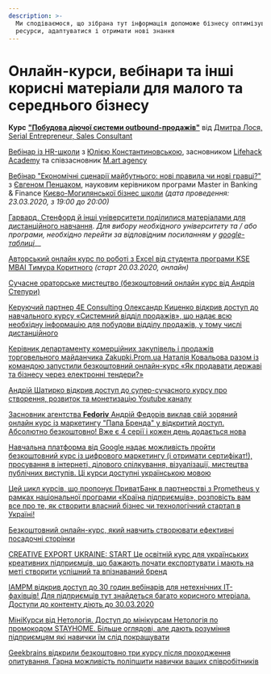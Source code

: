 ```yaml
---
description: >-
  Ми сподіваємося, що зібрана тут інформація допоможе бізнесу оптимізувати свої
  ресурси, адаптуватися і отримати нові знання
---
```


# Онлайн-курси, вебінари та інші корисні матеріали для малого та середнього бізнесу

**Курс** [**"Побудова діючої системи outbound-продажів"**](https://practicebox.com.ua/outbound-sales?fbclid=IwAR0lz9O6U-014zsCB-vuwe3TZWwVW35VsMZV9edJGQTt_o9xQMf_4A95Gfo) від [Дмитра Лося, Serial Entrepreneur, Sales Consultant](https://www.linkedin.com/in/dimitrylos/)

[Вебінар із HR-школи](https://www.youtube.com/watch?v=jAlm8-fofzs&feature=youtu.be&fbclid=IwAR2l_dcJYNsmIeQZxKaRFkdxq9QMsbktzDAY0AoYw-7fjgJWSVWajZzEwvY) з [Юлією Константиновською](https://www.facebook.com/julia.konstantinovskaya), засновником [Lifehack Academy](https://lifehack.academy/) та співзасновник [M.art agency](https://www.facebook.com/martspace/)

[Вебінар "Економічні сценарії майбутнього: нові правила чи нові гравці?"](https://www.facebook.com/events/151966996026909) з [Євгеном Пенцаком](https://www.facebook.com/yevhen.pentsak), науковим керівником програми Master in Banking & Finance [Києво-Могилянської бізнес школи](https://kmbs.ua/) _\(дата проведення: 23.03.2020, з 19:00 до 20:00\)_

[Гарвард, Стенфорд й інші університети поділилися матеріалами для дистанційного навчання](https://cutt.ly/RemoteTeachingResourcesforBusinessContinuity). _Для вибору необхідного університету та / або програми, необхідно перейти за відповідним посиланням у_ [_google-таблиці_](https://cutt.ly/RemoteTeachingResourcesforBusinessContinuity)\_\_

[Авторський онлайн курс по роботі з Excel від студента програми KSE MBAI Tимура Коритного](https://www.facebook.com/XL4Selected/) _\(старт 20.03.2020, онлайн\)_

[Сучасне ораторське мистецтво \(безкоштовний онлайн курс від Андрія Степури\)](https://orator.co.ua/free-public-speaking/?fbclid=IwAR0Z_PvhPz3aNi4GdQQE5dqLOCC9-bJzHSuHsiEcMLkpUq4NUpCkkgbJn1s)

[Керуючий партнер 4Е Consulting Олександр Киценко відкрив доступ до навчального курсу «Системний відділ продажів», що надає всю необхідну інформацію для побудови відділу продажів, у тому числі дистанційного](https://www.4e.school/course/systemniy-otdel-prodaz)

[Керівник департаменту комерційних закупівель і продажів торговельного майданчика Zakupki.Prom.ua Наталія Ковальова разом із командою запустили безкоштовний онлайн-курс «Як продавати державі та бізнесу через електронні тендери?»](https://kurs2.zakupki.prom.ua/)

[Андрій Шатирко відкрив доступ до супер-сучасного курсу про створення, розвиток та монетизацію Youtube каналу](http://shatyrko.com/forpeople)

[Засновник агентства **Fedoriv** Андрій Федорів виклав свій зоряний онлайн курс із маркетингу "Папа Бренда" у відкритий доступ. Абсолютно безкоштовно!  Вже є 4 серії і кожен день додається нова](https://www.youtube.com/playlist?list=PLQTSvbk5fcxD3SlnxTfDkmOrpTRlH5_o6)

[Навчальна платформа від Google надає можливість пройти безкоштовний курс із цифрового маркетингу \(і отримати сертифікат!\), просування в інтернеті, ділового спілкування, візуалізації, мистецтва публічних виступів. Ці курси доступні українською мовою](https://learndigital.withgoogle.com/digitalworkshop-ua/courses)

[Цей цикл курсів, що пропонує ПриватБанк в партнерстві з Prometheus у рамках національної програми «Країна підприємців», розповість вам все про те, як створити власний бізнес чи технологічний стартап в Україні!](https://prometheus.org.ua/cub/)

[Безкоштовний онлайн-курс, який навчить створювати ефективні посадочні сторінки](http://tilda.education/landing-page-course)

[CREATIVE EXPORT UKRAINE: START Це освітній курс для українських креативних підприємців, що бажають почати експортувати і мають на меті створити успішний та впізнаваний бренд](https://epo.org.ua/education/creative-start/)

[IAMPM відкрив доступ до 30 годин вебінарів для нетехнічних IT-фахівців! Для підприємців тут знайдеться багато корисного мтеріала. Доступи до контенту діють до 30.03.2020](https://events.iampm.club/first-aid-kit-covid-19?utm_source=fb&utm_medium=social&fbclid=IwAR1tgvsIfEAuLjGuc4AIYVrKbN-_mFgpm16EB3z5ld331750EMpGEzMObSs)

[МініКурси від Нетологія. Доступ до мінікурсам Нетологія по промокодом STAYHOME. Більше оглядові, але дають розуміння підприємцям які навички їм слід покращувати](https://netology.ru/courses)

[Geekbrains відкрили безкоштовно три курсу після проходження опитування. Гарна можливість поліпшити навички ваших співробітників](https://geekbrains.typeform.com/to/trMVFh)

